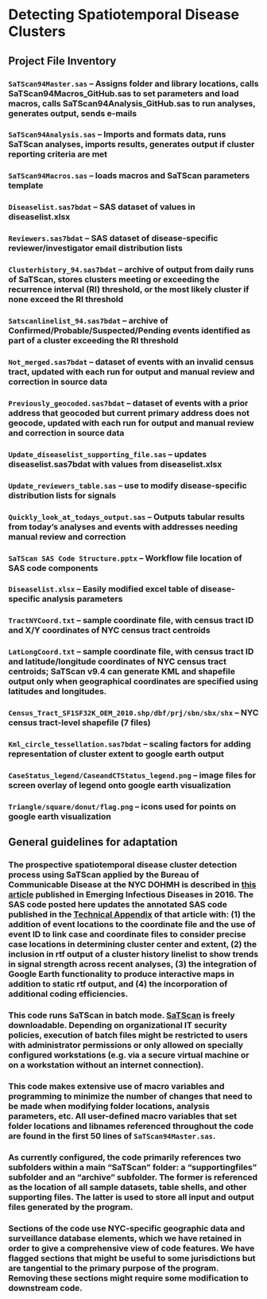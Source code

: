 # Detecting Spatiotemporal Disease Clusters

## Project File Inventory

### `SaTScan94Master.sas` – Assigns folder and library locations, calls SaTScan94Macros_GitHub.sas to set parameters and load macros, calls SaTScan94Analysis_GitHub.sas to run analyses, generates output, sends e-mails

### `SaTScan94Analysis.sas` – Imports and formats data, runs SaTScan analyses, imports results, generates output if cluster reporting criteria are met

### `SaTScan94Macros.sas` – loads macros and SaTScan parameters template

### `Diseaselist.sas7bdat` – SAS dataset of values in diseaselist.xlsx

### `Reviewers.sas7bdat` – SAS dataset of disease-specific reviewer/investigator email distribution lists

### `Clusterhistory_94.sas7bdat` – archive of output from daily runs of SaTScan, stores clusters meeting or exceeding the recurrence interval (RI) threshold, or the most likely cluster if none exceed the RI threshold

### `Satscanlinelist_94.sas7bdat` – archive of Confirmed/Probable/Suspected/Pending events identified as part of a cluster exceeding the RI threshold

### `Not_merged.sas7bdat` – dataset of events with an invalid census tract, updated with each run for output and manual review and correction in source data

### `Previously_geocoded.sas7bdat` – dataset of events with a prior address that geocoded but current primary address does not geocode, updated with each run for output and manual review and correction in source data

### `Update_diseaselist_supporting_file.sas` – updates diseaselist.sas7bdat with values from diseaselist.xlsx

### `Update_reviewers_table.sas` – use to modify disease-specific distribution lists for signals

### `Quickly_look_at_todays_output.sas` – Outputs tabular results from today’s analyses and events with addresses needing manual review and correction

### `SaTScan SAS Code Structure.pptx` – Workflow file location of SAS code components

### `Diseaselist.xlsx` – Easily modified excel table of disease-specific analysis parameters

### `TractNYCoord.txt` – sample coordinate file, with census tract ID and X/Y coordinates of NYC census tract centroids

### `LatLongCoord.txt` – sample coordinate file, with census tract ID and latitude/longitude coordinates of NYC census tract centroids; SaTScan v9.4 can generate KML and shapefile output only when geographical coordinates are specified using latitudes and longitudes.

### `Census_Tract_SF1SF32K_OEM_2010.shp/dbf/prj/sbn/sbx/shx` – NYC census tract-level shapefile (7 files)

### `Kml_circle_tessellation.sas7bdat` – scaling factors for adding representation of cluster extent to google earth output

### `CaseStatus_legend/CaseandCTStatus_legend.png` – image files for screen overlay of legend onto google earth visualization

### `Triangle/square/donut/flag.png` – icons used for points on google earth visualization

## General guidelines for adaptation

### The prospective spatiotemporal disease cluster detection process using SaTScan applied by the Bureau of Communicable Disease at the NYC DOHMH is described in [this article](https://wwwnc.cdc.gov/eid/article/22/10/16-0097_article) published in Emerging Infectious Diseases in 2016. The SAS code posted here updates the annotated SAS code published in the [Technical Appendix](https://wwwnc.cdc.gov/eid/article/22/10/16-0097-techapp1.pdf) of that article with: (1) the addition of event locations to the coordinate file and the use of event ID to link case and coordinate files to consider precise case locations in determining cluster center and extent, (2) the inclusion in rtf output of a cluster history linelist to show trends in signal strength across recent analyses, (3) the integration of Google Earth functionality to produce interactive maps in addition to static rtf output, and (4) the incorporation of additional coding efficiencies.

### This code runs SaTScan in batch mode. [SaTScan](https://www.satscan.org) is freely downloadable. Depending on organizational IT security policies, execution of batch files might be restricted to users with administrator permissions or only allowed on specially configured workstations (e.g. via a secure virtual machine or on a workstation without an internet connection).

### This code makes extensive use of macro variables and programming to minimize the number of changes that need to be made when modifying folder locations, analysis parameters, etc. All user-defined macro variables that set folder locations and libnames referenced throughout the code are found in the first 50 lines of `SaTScan94Master.sas`.

### As currently configured, the code primarily references two subfolders within a main “SaTScan” folder: a “supportingfiles” subfolder and an “archive” subfolder. The former is referenced as the location of all sample datasets, table shells, and other supporting files. The latter is used to store all input and output files generated by the program.

### Sections of the code use NYC-specific geographic data and surveillance database elements, which we have retained in order to give a comprehensive view of code features. We have flagged sections that might be useful to some jurisdictions but are tangential to the primary purpose of the program. Removing these sections might require some modification to downstream code.
